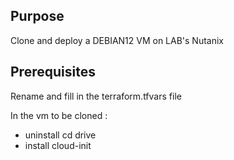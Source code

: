 ## Purpose

Clone and deploy a DEBIAN12 VM on LAB's Nutanix

## Prerequisites

Rename and fill in the terraform.tfvars file

In the vm to be cloned : 
- uninstall cd drive
- install cloud-init